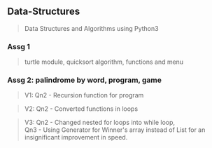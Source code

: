 ## Data-Structures
> Data Structures and Algorithms using Python3

### Assg 1
> turtle module, quicksort algorithm, functions and menu

### Assg 2: palindrome by word, program, game
> V1: Qn2 - Recursion function for program

> V2: Qn2 - Converted functions in loops

> V3: Qn2 - Changed nested for loops into while loop,
<br>Qn3 - Using Generator for Winner's array instead of List for an insignificant improvement in speed.
